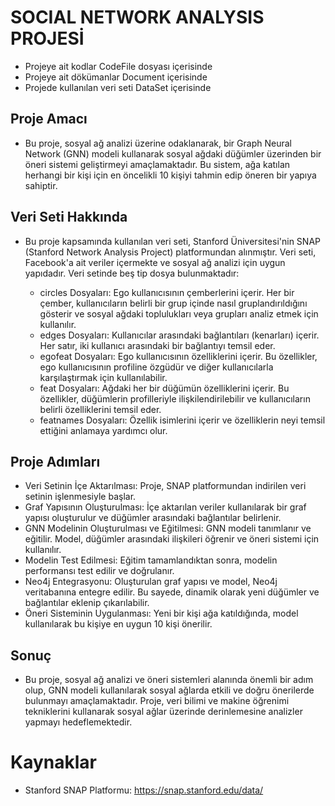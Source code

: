 # SOCIAL NETWORK ANALYSIS PROJESİ

* Projeye ait kodlar CodeFile dosyası içerisinde
* Projeye ait dökümanlar Document içerisinde
* Projede kullanılan veri seti DataSet içerisinde
  
## Proje Amacı
* Bu proje, sosyal ağ analizi üzerine odaklanarak, bir Graph Neural Network (GNN) modeli kullanarak sosyal ağdaki düğümler üzerinden bir öneri sistemi geliştirmeyi amaçlamaktadır. Bu sistem, ağa katılan herhangi bir kişi için en öncelikli 10 kişiyi tahmin edip öneren bir yapıya sahiptir.

## Veri Seti Hakkında
* Bu proje kapsamında kullanılan veri seti, Stanford Üniversitesi'nin SNAP (Stanford Network Analysis Project) platformundan alınmıştır. Veri seti, Facebook'a ait veriler içermekte ve sosyal ağ analizi için uygun yapıdadır. Veri setinde beş tip dosya bulunmaktadır:

  * circles Dosyaları: Ego kullanıcısının çemberlerini içerir. Her bir çember, kullanıcıların belirli bir grup içinde nasıl gruplandırıldığını gösterir ve sosyal ağdaki toplulukları veya grupları analiz etmek için kullanılır.
  * edges Dosyaları: Kullanıcılar arasındaki bağlantıları (kenarları) içerir. Her satır, iki kullanıcı arasındaki bir bağlantıyı temsil eder.
  * egofeat Dosyaları: Ego kullanıcısının özelliklerini içerir. Bu özellikler, ego kullanıcısının profiline özgüdür ve diğer kullanıcılarla karşılaştırmak için kullanılabilir.
  * feat Dosyaları: Ağdaki her bir düğümün özelliklerini içerir. Bu özellikler, düğümlerin profilleriyle ilişkilendirilebilir ve kullanıcıların belirli özelliklerini temsil eder.
  * featnames Dosyaları: Özellik isimlerini içerir ve özelliklerin neyi temsil ettiğini anlamaya yardımcı olur.

## Proje Adımları
* Veri Setinin İçe Aktarılması: Proje, SNAP platformundan indirilen veri setinin işlenmesiyle başlar.
* Graf Yapısının Oluşturulması: İçe aktarılan veriler kullanılarak bir graf yapısı oluşturulur ve düğümler arasındaki bağlantılar belirlenir.
* GNN Modelinin Oluşturulması ve Eğitilmesi: GNN modeli tanımlanır ve eğitilir. Model, düğümler arasındaki ilişkileri öğrenir ve öneri sistemi için kullanılır.
* Modelin Test Edilmesi: Eğitim tamamlandıktan sonra, modelin performansı test edilir ve doğrulanır.
* Neo4j Entegrasyonu: Oluşturulan graf yapısı ve model, Neo4j veritabanına entegre edilir. Bu sayede, dinamik olarak yeni düğümler ve bağlantılar eklenip çıkarılabilir.
* Öneri Sisteminin Uygulanması: Yeni bir kişi ağa katıldığında, model kullanılarak bu kişiye en uygun 10 kişi önerilir.
## Sonuç
* Bu proje, sosyal ağ analizi ve öneri sistemleri alanında önemli bir adım olup, GNN modeli kullanılarak sosyal ağlarda etkili ve doğru önerilerde bulunmayı amaçlamaktadır. Proje, veri bilimi ve makine öğrenimi tekniklerini kullanarak sosyal ağlar üzerinde derinlemesine analizler yapmayı hedeflemektedir.

# Kaynaklar
* Stanford SNAP Platformu: https://snap.stanford.edu/data/
